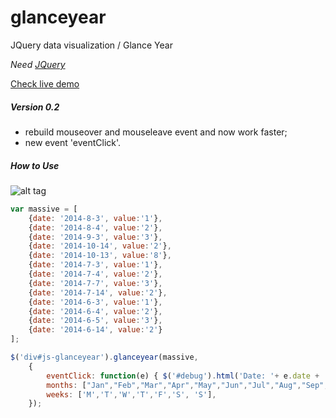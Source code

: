 glanceyear
==========

JQuery data visualization / Glance Year

*Need [JQuery](http://jquery.com/download/)*

[Check live demo](http://codepen.io/Kraigo/full/Hpuyw)

##### Version 0.2
- rebuild mouseover and mouseleave event and now work faster;
- new event 'eventClick'.

##### How to Use
![alt tag](https://raw.github.com/kraigo/glanceyear/master/images/glanceyear.png)
```javascript
var massive = [
	{date: '2014-8-3', value:'1'},
	{date: '2014-8-4', value:'2'},
	{date: '2014-9-3', value:'3'},
	{date: '2014-10-14', value:'2'},
	{date: '2014-10-13', value:'8'},
	{date: '2014-7-3', value:'1'},
	{date: '2014-7-4', value:'2'},
	{date: '2014-7-7', value:'3'},
	{date: '2014-7-14', value:'2'},
	{date: '2014-6-3', value:'1'},
	{date: '2014-6-4', value:'2'},
	{date: '2014-6-5', value:'3'},
	{date: '2014-6-14', value:'2'}
];
```
```javascript
$('div#js-glanceyear').glanceyear(massive,
	{
		eventClick: function(e) { $('#debug').html('Date: '+ e.date + ', Count: ' + e.count); },
		months: ["Jan","Feb","Mar","Apr","May","Jun","Jul","Aug","Sep","Oct","Nov","Dec"],
		weeks: ['M','T','W','T','F','S', 'S'],
	});
```